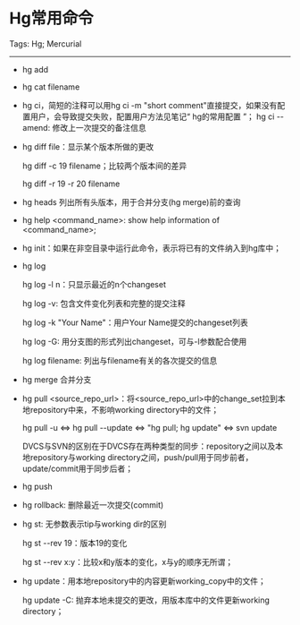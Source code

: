 # Hg常用命令
Tags: Hg; Mercurial

------

* hg add

* hg cat filename

* hg ci，简短的注释可以用hg ci -m "short comment"直接提交，如果没有配置用户，会导致提交失败，配置用户方法见笔记“ hg的常用配置 ”；
  hg ci --amend: 修改上一次提交的备注信息

* hg diff file：显示某个版本所做的更改

  hg diff -c 19 filename；比较两个版本间的差异

  hg diff -r 19 -r 20 filename

* hg heads 列出所有头版本，用于合并分支(hg merge)前的查询

* hg help <command_name>: show help information of <command_name>;

* hg init：如果在非空目录中运行此命令，表示将已有的文件纳入到hg库中；

* hg log

  hg log -l n：只显示最近的n个changeset

  hg log -v: 包含文件变化列表和完整的提交注释

  hg log -k "Your Name"：用户Your Name提交的changeset列表

  hg log -G: 用分支图的形式列出changeset，可与-l参数配合使用

  hg log filename: 列出与filename有关的各次提交的信息

* hg merge 合并分支

* hg pull <source_repo_url>：将<source_repo_url>中的change_set拉到本地repository中来，不影响working directory中的文件；

  hg pull -u <=> hg pull --update <=> "hg pull; hg update" <=> svn update

  DVCS与SVN的区别在于DVCS存在两种类型的同步：repository之间以及本地repository与working directory之间，push/pull用于同步前者，update/commit用于同步后者；

* hg push

* hg rollback: 删除最近一次提交(commit)

* hg st: 无参数表示tip与working dir的区别

  hg st --rev 19：版本19的变化

  hg st --rev x:y：比较x和y版本的变化，x与y的顺序无所谓；

* hg update：用本地repository中的内容更新working_copy中的文件；

  hg update -C: 抛弃本地未提交的更改，用版本库中的文件更新working directory；

